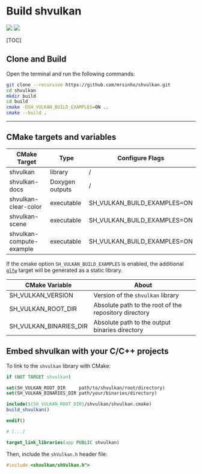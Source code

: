 # Build shvulkan

![](https://img.shields.io/badge/shvulkan%20|%20SINHO%20SOFTWORKS-3CFADC?style=for-the-badge&logo=&logoColor=white&labelColor=990042)
[![](https://img.shields.io/badge/GitHub_repository-3CFADC?style=for-the-badge&logo=github&logoColor=black)](https://github.com/mrsinho/shvulkan)

[TOC]

## Clone and Build

Open the terminal and run the following commands:

```bash
git clone --recursive https://github.com/mrsinho/shvulkan.git
cd shvulkan
mkdir build
cd build
cmake -DSH_VULKAN_BUILD_EXAMPLES=ON ..
cmake --build .
```

---

## CMake targets and variables

| CMake Target                   | Type            | Configure Flags             |
|--------------------------------|-----------------|-----------------------------|
| shvulkan                       | library         | /                           |
| shvulkan-docs                  | Doxygen outputs | /                           |
| shvulkan-clear-color           | executable      | SH_VULKAN_BUILD_EXAMPLES=ON |
| shvulkan-scene                 | executable      | SH_VULKAN_BUILD_EXAMPLES=ON |
| shvulkan-compute-example       | executable      | SH_VULKAN_BUILD_EXAMPLES=ON |

If the cmake option `SH_VULKAN_BUILD_EXAMPLES` is enabled, the additional [`glfw`](https://github.com/glfw/glfw) target will be generated as a static library.

| CMake Variable                 | About                                                  |
|--------------------------------|--------------------------------------------------------|
| SH_VULKAN_VERSION              | Version of the `shvulkan` library                      |
| SH_VULKAN_ROOT_DIR             | Absolute path to the root of the repository directory  |
| SH_VULKAN_BINARIES_DIR         | Absolute path to the output binaries directory         |

## Embed shvulkan with your C/C++ projects

To link to the `shvulkan` library with CMake:

```cmake
if (NOT TARGET shvulkan)

set(SH_VULKAN_ROOT_DIR     path/to/shvulkan/root/directory)
set(SH_VULKAN_BINARIES_DIR path/your/binaries/directory)

include(${SH_VULKAN_ROOT_DIR}/shvulkan/shvulkan.cmake)
build_shvulkan()

endif()

# [...]

target_link_libraries(app PUBLIC shvulkan)

```

Then, include the `shVulkan.h` header file:

```c
#include <shvulkan/shVulkan.h">
```